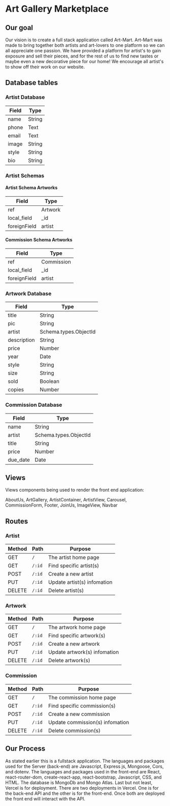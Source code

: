 # Art Gallery Marketplace

## Our goal
Our vision is to create a full stack application called Art-Mart. Art-Mart was made to bring together both artists and art-lovers to one platform so we can all appreciate one passion. We have provided a platform for artist's to gain exposure and sell their pieces, and for the rest of us to find new tastes or maybe even a new decorative piece for our home! We encourage all artist's to show off their work on our website.

## Database tables
### Artist Database

| Field | Type |
| --------- | -------------------- |
| name | String |
| phone | Text |
| email | Text  |
| image | String |
| style | String |
| bio | String |

### Artist Schemas

#### Artist Schema Artworks

| Field | Type |
| --------- | -------------------- |
| ref | Artwork |
| local_field | _id |
| foreignField | artist |

#### Commission Schema Artworks

| Field | Type |
| --------- | -------------------- |
| ref | Commission |
| local_field | _id |
| foreignField | artist |

### Artwork Database

| Field | Type |
| --------- | -------------------- |
| title | String |
| pic | String |
| artist | Schema.types.ObjectId |
| description | String |
| price | Number |
| year | Date |
| style | String |
| size | String |
| sold | Boolean |
| copies | Number |

### Commission Database

| Field | Type |
| --------- | -------------------- |
| name | String |
| artist | Schema.types.ObjectId |
| title | String |
| price | Number |
| due_date | Date |

## Views

Views components being used to render the front end application: 

AboutUs, ArtGallery, ArtistContainer, ArtistView, Carousel,
CommissionForm, Footer, JoinUs, ImageView, Navbar

## Routes
### Artist

| Method | Path | Purpose |
| ------ | ------------------------------------- | ----------------------------- |
| GET | `/` | The artist home page |
| GET | `/:id` | Find specific artist(s) |
| POST | `/:id` | Create a new artist |
| PUT | `/:id` | Update artist(s) infomation |
| DELETE | `/:id` | Delete artist(s) |

### Artwork

| Method | Path | Purpose |
| ------ | ------------------------------------- | ----------------------------- |
| GET | `/` | The artwork home page |
| GET | `/:id` | Find specific artwork(s) |
| POST | `/:id` | Create a new artwork |
| PUT | `/:id` | Update artwork(s) infomation |
| DELETE | `/:id` | Delete artwork(s) |

### Commission

| Method | Path | Purpose |
| ------ | ------------------------------------- | ----------------------------- |
| GET | `/` | The commission home page |
| GET | `/:id` | Find specific commission(s) |
| POST | `/:id` | Create a new commission |
| PUT | `/:id` | Update commission(s) infomation |
| DELETE | `/:id` | Delete commission(s) |


## Our Process

As stated earlier this is a fullstack application. The languages and packages used for the Server (back-end) are Javascript, Express js, Mongoose, Cors, and dotenv. The languages and packages used in the front-end are React, react-router-dom, create-react-app, react-bootstrap, Javascript, CSS, and HTML. The database is MongoDb and Mongo Atlas. Last but not least, Vercel is for deployment. There are two deployments in Vercel. One is for the back-end API and the other is for the front-end. Once both are deployed the front end will interact with the API.